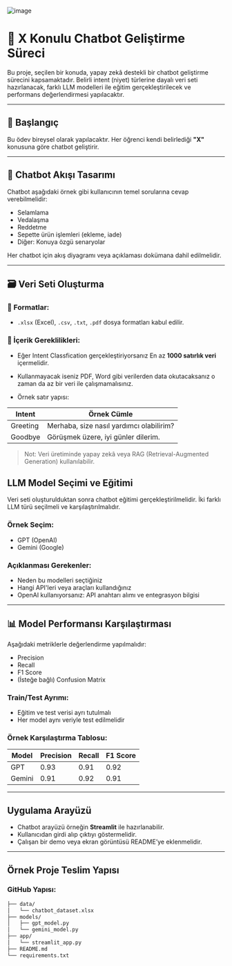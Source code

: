 ![image](https://github.com/user-attachments/assets/173f5b70-9c66-4793-9fa7-5260b1665292)

# 🤖 X Konulu Chatbot Geliştirme Süreci

Bu proje, seçilen bir konuda, yapay zekâ destekli bir chatbot geliştirme sürecini kapsamaktadır. Belirli intent (niyet) türlerine dayalı veri seti hazırlanacak, farklı LLM modelleri ile eğitim gerçekleştirilecek ve performans değerlendirmesi yapılacaktır.

---

## 🚦 Başlangıç

Bu ödev bireysel olarak yapılacaktır. Her öğrenci kendi belirlediği **"X"** konusuna göre chatbot geliştirir.

---

## 🧠 Chatbot Akışı Tasarımı

Chatbot aşağıdaki örnek gibi kullanıcının temel sorularına cevap verebilmelidir:

- Selamlama
- Vedalaşma
- Reddetme
- Sepette ürün işlemleri (ekleme, iade)
- Diğer: Konuya özgü senaryolar

Her chatbot için akış diyagramı veya açıklaması dokümana dahil edilmelidir.

---

## 🗃️ Veri Seti Oluşturma

### 📌 Formatlar:
- `.xlsx` (Excel), `.csv`, `.txt`, `.pdf` dosya formatları kabul edilir.

### 📌 İçerik Gereklilikleri:
- Eğer Intent Classfication gerçekleştiriyorsanız En az **1000 satırlık veri** içermelidir.
- Kullanmayacak iseniz PDF, Word gibi verilerden data okutacaksanız o zaman da az bir veri ile çalışmamalısınız.

- Örnek satır yapısı:

| Intent     | Örnek Cümle                                 |
|------------|---------------------------------------------|
| Greeting   | Merhaba, size nasıl yardımcı olabilirim?    |
| Goodbye    | Görüşmek üzere, iyi günler dilerim.         |


> Not: Veri üretiminde yapay zekâ veya RAG (Retrieval-Augmented Generation) kullanılabilir.

## LLM Model Seçimi ve Eğitimi

Veri seti oluşturulduktan sonra chatbot eğitimi gerçekleştirilmelidir. İki farklı LLM türü seçilmeli ve karşılaştırılmalıdır.

### Örnek Seçim:
- GPT (OpenAI)
- Gemini (Google)

### Açıklanması Gerekenler:
- Neden bu modelleri seçtiğiniz
- Hangi API'leri veya araçları kullandığınız
- OpenAI kullanıyorsanız: API anahtarı alımı ve entegrasyon bilgisi

---

## 📊 Model Performansı Karşılaştırması

Aşağıdaki metriklerle değerlendirme yapılmalıdır:

- Precision
- Recall
- F1 Score
- (İsteğe bağlı) Confusion Matrix

### Train/Test Ayrımı:
- Eğitim ve test verisi ayrı tutulmalı
- Her model aynı veriyle test edilmelidir

### Örnek Karşılaştırma Tablosu:

| Model    | Precision | Recall | F1 Score |
|----------|-----------|--------|----------|
| GPT      | 0.93      | 0.91   | 0.92     |
| Gemini   | 0.91      | 0.92   | 0.91     |

---

## Uygulama Arayüzü

- Chatbot arayüzü örneğin **Streamlit** ile hazırlanabilir.
- Kullanıcıdan girdi alıp çıktıyı göstermelidir.
- Çalışan bir demo veya ekran görüntüsü README’ye eklenmelidir.

---

## Örnek Proje Teslim Yapısı

### GitHub Yapısı:

```bash
├── data/
│   └── chatbot_dataset.xlsx
├── models/
│   ├── gpt_model.py
│   └── gemini_model.py
├── app/
│   └── streamlit_app.py
├── README.md
└── requirements.txt
